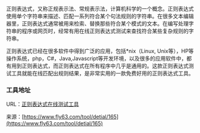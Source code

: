 正则表达式，又称正规表示法、常规表示法，计算机科学的一个概念。正则表达式使用单个字符串来描述、匹配一系列符合某个句法规则的字符串。在很多文本编辑器里，正则表达式通常被用来检索、替换那些符合某个模式的文本。在编写处理字符串的程序或网页时，经常有用在线正则表达式测试来查找符合某些复杂规则的字符串。

正则表达式已经在很多软件中得到广泛的应用，包括*nix（Linux, Unix等），HP等操作系统，php，C#，Java,Javascript等开发环境，以及很多的应用软件中，都有用到正则表达式，而正则表达式在所有程序中几乎是通用的。这款正则表达式测试工具就能在线匹配出规则结果，是非常实用的一款免费好用的正则表达式工具。

### 工具地址
URL：[正则表达式在线测试工具](https://www.fly63.com/tool/regextest/)

来源：[https://www.fly63.com/tool/detial/165](https://www.fly63.com/tool/detial/165)
